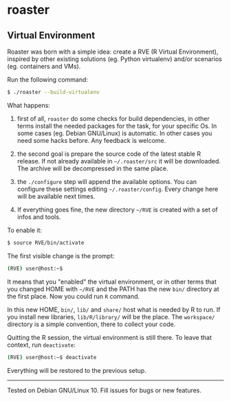 # roaster

## Virtual Environment

Roaster was born with a simple idea: create a RVE (R Virtual
Environment), inspired by other existing solutions (eg. Python
virtualenv) and/or scenarios (eg. containers and VMs).

Run the following command:

```bash
$ ./roaster --build-virtualenv
```

What happens:

1) first of all, `roaster` do some checks for build dependencies,
in other terms install the needed packages for the task, for your
specific Os. In some cases (eg. Debian GNU/Linux) is automatic. In
other cases you need some hacks before. Any feedback is welcome.

2) the second goal is prepare the source code of the latest stable
R release. If not already available in `~/.roaster/src` it will be
downloaded. The archive will be decompressed in the same place.

3) the `./configure` step will append the available options. You can
configure these settings editing `~/.roaster/config`. Every change
here will be available next times.

4) If everything goes fine, the new directory `~/RVE` is created with
a set of infos and tools.

To enable it:

```bash
$ source RVE/bin/activate
```

The first visible change is the prompt:

```bash
(RVE) user@host:~$
```

It means that you "enabled" the virtual environment, or in other terms
that you changed HOME with `~/RVE` and the PATH has the new
`bin/` directory at the first place. Now you could run `R` command.

In this new HOME, `bin/`, `lib/` and `share/` host what is needed by R
to run. If you install new libraries, `lib/R/library/` will be the place.
The `workspace/` directory is a simple convention, there to collect your
code.

Quitting the R session, the virtual environment is still there.
To leave that context, run `deactivate`:

```bash
(RVE) user@host:~$ deactivate
```

Everything will be restored to the previous setup.

---
Tested on Debian GNU/Linux 10. Fill issues for bugs or new features.

